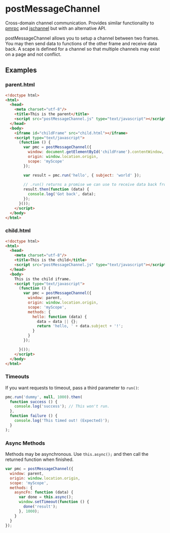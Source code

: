 postMessageChannel
==================

Cross-domain channel communication. Provides similar functionality to [pmrpc](https://github.com/izuzak/pmrpc) and [jschannel](https://github.com/mozilla/jschannel) but with an alternative API.

postMessageChannel allows you to setup a channel between two frames. You may then send data to functions of the other frame and receive data back. A scape is defined for a channel so that multiple channels may exist on a page and not conflict.

## Examples

### parent.html

```html
<!doctype html>
<html>
  <head>
    <meta charset="utf-8"/>
    <title>This is the parent</title>
    <script src="postMessageChannel.js" type="text/javascript"></script>
  </head>
  <body>
    <iframe id="childFrame" src="child.html"></iframe>
    <script type="text/javascript">
      (function () {
        var pmc = postMessageChannel({
          window: document.getElementById('childFrame').contentWindow,
          origin: window.location.origin,
          scope: 'myScope'
        });

        var result = pmc.run('hello', { subject: 'world' });
        
        // .run() returns a promise we can use to receive data back from the other frame
        result.then(function (data) {
          console.log('Got back', data);
        });
      }());
    </script>
  </body>
</html>
```

### child.html

```html
<!doctype html>
<html>
  <head>
    <meta charset="utf-8"/>
    <title>This is the child</title>
    <script src="postMessageChannel.js" type="text/javascript"></script>
  </head>
  <body>
    This is the child iframe.
    <script type="text/javascript">
      (function () {
        var pmc = postMessageChannel({
          window: parent,
          origin: window.location.origin,
          scope: 'myScope',
          methods: {
            hello: function (data) {
              data = data || {};
              return 'hello, ' + data.subject + '!';
            }
          }
        });

      }());
    </script>
  </body>
</html>
```

### Timeouts

If you want requests to timeout, pass a third parameter to `run()`:

```javascript
pmc.run('dummy', null, 1000).then(
  function success () {
    console.log('success'); // This won't run.
  }, 
  function failure () {
    console.log('This timed out! (Expected)');
  }
);
```

### Async Methods

Methods may be asynchronous. Use `this.async();` and then call the returned function when finished.

```javascript
var pmc = postMessageChannel({
  window: parent,
  origin: window.location.origin,
  scope: 'myScope',
  methods: {
    asyncFn: function (data) {
      var done = this.async();
      window.setTimeout(function () {
        done('result');
      }, 1000);
    }
  }
});
```
